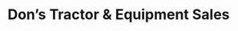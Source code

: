 ---
title: "Don’s Tractor & Equipment Sales"
url: /alpena/dons-tractor-und-equipment-sales/
shop: Allgemein
---